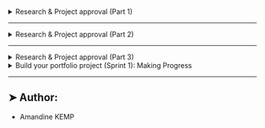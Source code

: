 <details>
<summary>Research & Project approval (Part 1)</summary>

----------

# <p align="center">Research & Project approval (Part 1)</p>

----------

## ➤ Concepts:

For this project, we expect you to look at this concept:

* [Maze project](https://intranet.hbtn.io/concepts/917)

----------

## ➤ What’s this “Research & project approval”?:

Before starting any coding, you will need to research and define your portfolio project over the course of 3 weeks. In the first week, the Project Proposal will be approved, followed by the second week where the MVP will be defined, and finally presented as a collection of tasks on a Trello board.

This first part is focused on creating a Project Proposal and requires that a google Document is submitted for Manual Review by a technical staff member. Please take time to brainstorm, research, and explore what currently exists during this first phase.

## ➤ Examples of the past:

Explore some student projects from previous cohorts!

Puppr ([GitHub](https://intranet.hbtn.io/rltoken/qoRjYnPx5nTo09NNEfznsw)) – by Laura Roudge (Cohort 8), Drew Maring (Cohort 8), and Marc Cavigli (Cohort 8)
OCR for Whiteboarding([GitHub](https://intranet.hbtn.io/rltoken/wyXKTlBUWsPk3X2qa7a1Eg)) – by John Cooke (Cohort 8)
Lyrical Learning ([GitHub](https://intranet.hbtn.io/rltoken/soYy9X4QhtNk7K6zpISTGQ)) – by David Kwan (Cohort 8)
Eggify ([GitHub](https://intranet.hbtn.io/rltoken/T6g1PvXszqoaIJYt3avosg)) – by Athena Deng (Cohort 7) & Samie Azad (Cohort 7)
IdeaDog ([GitHub](https://intranet.hbtn.io/rltoken/U3eLyf8oVba2EIsG2s1eLQ)) – by Brennan D Baraban (Cohort 7)
Job Odyssey ([GitHub](https://intranet.hbtn.io/rltoken/CwRsz5hfII5C4TYr2UStrQ)) – by Susan Su (Cohort 7) & Christopher Choe (Cohort 7)


## ➤ Some things to think about:

**Role**
Within the team you are on, we encourage you to take on the challenges that will be relevant for you to speak about in your (eventual) job search. For example, if your project is an ride-sharing clone, and you want to be a front end engineer, then it’s important to take on challenges with accessibility, interactive elements and user-interface. Likewise, if you are interested in backend engineering, it will be important to architect the API endpoints, data modeling and performance.

**Scope**
There is always a risk that your project is too ambitious, or not ambitious enough. Each has its disadvantage. For this project, consider that it is much better to end up with something a bit smaller in scope that has undergone a couple (or at least one) iteration of deployment, testing and bug fixes. Documentation is also a big bonus!

**Novelty**
Each person and team is unique. We encourage you to bring a sense of individuality to your project, so that you can use it as a tool to speak about other aspects of yourself or your team. As an example, if a team wants to create a buy/sell marketplace app and they are both passionate about bicycling, they may want to focus their marketplace on bicycles exclusively so specific attributes can be defined to track the items.

**Note:** A professional project theme is a requirement. We recommend avoiding themes focused on religion, political parties and views, sexuality, sexual orientation, or illegal substances. If there is a specific reason you are passionate about a topic and would like to pursue it, please meet with a staff member to discuss. As an example, creating a platform to have open political discourse with a moderation feature would be acceptable. A site to promote all the representatives and voting history of a single political party would not be acceptable.


## ➤ No idea? we have some for you…:

If you don’t know what to build, we have some ideas for you:

* Create a web service that uses API (like a GitHub stats of an account, etc.)
* Import a rich data set, sanitize it, and create a website to visualize the data with interactive zoom and sliders
* Create a music recommender based on a set of ‘liked’ songs
* Write a game that can be played against another person or an AI
* Ship an Android app
* Create an IoT system
* Write an image compression algorithm
* Write a compiler
* Write your own Docker-like container service
* Create a “One click” to deploy a cluster of blockchain mining workers with a web page to report on its statistics
* Create a “One click” to deploy a cluster of servers hosting docker, with a web page where you can start containers on-demand

## ➤ Default Project:

If you do not have an idea, and do not submit a proposal or do not gain approval for your proposed projects, you’ll be expected to complete the 2D Game: The Maze - concept page available on top of this project.

## ➤ More Info:

**Manual QA Review**
Review and approval for your portfolio project must be done by a staff member.

----------

<details>
<summary>Tasks:</summary>

### 0. Share your project proposal!

Share a link here to a Google Document where each of the following tasks are addressed.

Add URLs here:
 
### 1. Project name and tag line

Rename the document to be the Project’s name.

At the top of the document restate the project name as a header. Add a tagline below which is exactly one sentence (or phrase) that best summarizes your project.

 
### 2. Team Members

In a section named “Team”, answer:

* What are the names of the team members?
* What role will each person play in completing the project?
* Why have those roles been decided?
 
### 3. Technologies

In a section named “Technologies”:

* List the libraries, languages, platforms, frameworks, hardware, books, resources that will be necessary to complete your project.
* For 2 of these technology choices, describe another option and what were the trade-offs between the chosen technology and the alternate. Explain what led to the final decision to use a particular technology.
 
### 4. Challenge statement

In a section named “Challenge”:

* Describe the problem the Portfolio Project is intended to solve.
* Explain what the Portfolio Project will not solve
* Explain who the Portfolio Project will help and/or who the users will be
* Is this project relevant or dependent on a specific locale?
 
### 5. Risks

In a section named “Risks”:

* Describe the technical risks, the potential impact, and what safeguards or alternatives you have in mind
* Describe non-technical risks, the potential impact, and what strategies are in place to prevent these negative outcomes
 
### 6. Infrastructure

In a section called “Infrastructure”:

* Describe your process for branching and merging in your team’s repository (e.g. [GitHub flow](https://intranet.hbtn.io/rltoken/IxYf58zL5PDBzquh_TKVGw), [Picking the right branch-merge strategy](https://intranet.hbtn.io/rltoken/YwLH1N8jsnjRpttu1JfmgA))
* Describe your strategy for deployment
* Describe how you will populate your app with data
* Describe what tools, automation or process you will use for testing
 
### 7. Existing Solutions

In a section called “Existing Solutions”:

* List any similar products or solutions that currently exist.
* For each item in the list, explain similarities and differences

If you intend to reimplement a proven solution, then describe the various proven solutions and why you chose to reimplement based on a particular specification.

As an example, lets say you will develop an image compression algorithm, and decide to go with Transform coding. Utilize this section to describe the different classes of image compression, and the various types of compression algorithms and the unique aspects of Transform coding.


</details>


</details>

----------


<details>
<summary>Research & Project approval (Part 2)</summary>

----------

# <p align="center">Research & Project approval (Part 2)</p>

----------

<p align="center">
    <img [Research & Project approval (Part 2)] src="https://github.com/amandinekemp/Les_Potes_En_Ciel/blob/feature/homepage-frontend/images/research_and%20_project%20approval(part%202).png">
</p>

----------

## ➤ What’s the Minimum Viable Product (MVP)?

“A minimum viable product has just enough core features to effectively deploy the product, and no more.” – Wikipedia

Now that the team and the challenge are well defined, it is time to create a specification for the first version of your software. This is important because it is an opportunity to get the scope of the project right. If a project is too small in scope, it does not serve as an opportunity to expand your technical understanding, or present as impressive. When a project is too large in scope, the project will likely be incomplete by the end of the 2 weeks.

## ➤ Some things to think about:

**User Experience**
Remember that one of the most important users to consider will be the recruiter and hiring manager that will be evaluating your work. It may be helpful to think through a user experience that can be accessed without creating an account or giving personal details.

**Scope**
For this project, consider that it is better to end up with something a bit smaller in scope that has undergone a couple (or at least one) iteration of deployment, testing and bug fixes. Documentation is also a big bonus!

**Shortcuts**
It is fine to find ways to speed up development by taking shortcuts, but it’s important to state these openly, and have a plan in place to amend these if there is time. An example might be to first read and write from files without using a database (as you did with Airbnb at first), or hard-coding some values. This might be a good strategy if the real challenge of your software lies elsewhere, and you want to first create an end-to-end proof of concept to demonstrate feasibility.

## ➤ Default Project:

If you do not have an idea, and do not submit a proposal or do not gain approval for your proposed projects, you’ll be expected to complete the 2D Game: The Maze - concept page available on top of this project.

## ➤ More Info:

**Manual QA Review**
Manual QA Reviews will be done by a staff member.

----------

<details>
<summary>Tasks:</summary>

### 0. Share your MVP specification!

Share a link here to a NEW Google Document where each of the following tasks are addressed.

Add URLs here: 

### 1. Rename the document

Rename the document to be the Project’s name and append “ MVP specification”

### 2. Architecture

In a section named “Architecture”:

* Include an illustration or diagram of the Portfolio Project’s MVP. This should include an end-to-end map for the data flowing through your system. Each part of the diagram should be clearly labeled.
Here are some resources to learn more:

* [Web Architecture 101](https://intranet.hbtn.io/rltoken/QcKoID9D7jXe2LjvLAloSg)
* [List of tools to create architecture diagrams](https://intranet.hbtn.io/rltoken/2qkHkipyGIYOkBfgv1kWzg)
* [Web Application Architecture](https://intranet.hbtn.io/rltoken/iNFVEcCfJ_3t0CuFTuiOWg)
 
### 3. APIs

In a section called “APIs and Methods”:

* List and describe the API routes that you will be creating for your web client to communicate with your web server

```
Example:
/api/rewards
GET: Returns a randomized array of ten rewards based on rarity for a user to win based on a roll POST: Takes a user id and reward id and adds that to the user rewards table
/api/user
GET: Returns the user's information based on session id
/api/job_search
POST: Returns job's matching the parameters through GitHub Jobs API
```

* List and describe any API endpoints or function/methods that you will be creating to allow any other clients to use:

```
Example: 
class arrow.arrow.Arrow(year, month, day, hour=0, minute=0, second=0, microsecond=0, tzinfo=None)
An Arrow object.
Implements the datetime interface, behaving as an aware datetime while implementing additional functionality.

Parameters
year – the calendar year.
month – the calendar month.
day – the calendar day.
hour – (optional) the hour. Defaults to 0.
minute – (optional) the minute, Defaults to 0.
second – (optional) the second, Defaults to 0.
microsecond – (optional) the microsecond. Defaults 0.
tzinfo – (optional) A timezone expression. Defaults to UTC.
(source https://arrow.readthedocs.io/en/latest/#api-guide)
```

* List and describe any 3rd party APIs that you will be using

```
e.g. https://developer.twitter.com/en/docs/tweets/post-and-engage/overview
POST statuses/update
POST statuses/destroy/:id
GET statuses/show/:id
GET statuses/oembed
GET statuses/lookup
If there are no APIs used or provided, skip this section.
```

### 4. Data Modelling

In a section named “Data Model”:

Create a data model diagram to clarify how data will be stored
Tools: SqlDBM

Example: 

<p align="center">
    <img [### 4. Data Modelling_image] src="https://github.com/amandinekemp/Les_Potes_En_Ciel/blob/feature/homepage-frontend/images/P2-T4.data_modelling.gif">
</p>

### 5. User Stories

First, research what [user stories](https://intranet.hbtn.io/rltoken/fAuAYAad8ElX8fU9VTt83g) are, and how to write them. Also note  [some pitfalls](https://intranet.hbtn.io/rltoken/GSC1ArZsSUI51fdMaTbDvw) of creating user stories that are too general.

In the “User Stories” section:

* Define 3-5 detailed user stories that will be satisfied when your MVP is complete.
 
### 6. Mockups

If there is any visual interface to your Portfolio Project, this section is required. If your project lives on the commandline, or in script, then do not include this section. Use a prototyping tool, like Balsamiq, to draft your user-facing visual interfaces.

In a section called “Mockups”:

<p align="center">
    <img [### 6. Mockups-image] src="https://github.com/amandinekemp/Les_Potes_En_Ciel/blob/feature/homepage-frontend/images/P2%20T6-mockups.png">
</p>

Include a mockup of each view that will need to be created for your MVP

</details>


</details>

----------

<details>
<summary>Research & Project approval (Part 3)</summary>

----------

# <p align="center">Research & Project approval (Part 3)</p>

----------

<p align="center">
    <img [Research & Project approval (Part 3)] src="https://github.com/amandinekemp/Les_Potes_En_Ciel/blob/feature/homepage-frontend/images/p3.png">
</p>

----------

## ➤ Concepts
For this project, we expect you to look at this concept:

* [Maze project](https://intranet.hbtn.io/concepts/917)

## ➤ What’s a Portfolio Project?

The Portfolio Project will be a project you will showcase on your resumé, online, and during interviews. A completed Portfolio Project will consist of:

* A landing page describing your project
* A comprehensive README.md
* A demo of the project
* A presentation
* A blog post

## ➤ Why build a Portfolio project?

The Portfolio Project serves several different purposes:

1. Highlights a Student’s unique interests and background when networking, or interviewing with potential employers.
2. Provides a realistic workplace scenario where engineers create a solution to fit loosely defined requirements, break this down into concrete tasks and implement on a deadline.
3. Allows for self-directed learning to explore a new technical topic, deepen understanding of a curriculum-covered topic, or use technology to bring an idea to life.

## ➤ Timeline and checkpoints

Projects can be developed alone, or in teams of up to 3 students. The technologies and project concept are defined by the student teams.

Research & project approval (Part 1-3)

* Week 1: Project proposal (staff review, approval required)
* Week 2: MVP (Minimum Viable Product) proposal (staff review, approval required)
* **Week 3: [Trello](https://intranet.hbtn.io/rltoken/YBW0nPA4KlKweXMmM8uzQQ) board (staff review, approval required)**

Build Portfolio Project

* Week 4: Development
* Week 5: MVP completed (staff review, approval required)
* Week 6: Landing page deployed, final presentation delivered (staff review, approval required)

* Week 7: Blog post reflection (peer review)

## ➤ What’s the Trello board?

Trello is a free project management software that uses a kanban board to visually track the implementation of a feature set from “to-do” to “done”. Trello makes it easy to assign tasks, collaborate and collect notes in a central location.

There are other project management tools, such as Asana, Airtable, and Jira. Trello has been selected for ease of use and ability to visualize progress.

## ➤ Some things to think about

**Scope of tasks**
Creating well-scoped tasks is a skill that requires practice. Also explore creating subtasks within a task.

**Dependencies**
Some tasks will rely on other ones to first be completed. Other tasks can be done in parallel but may require integration with other components along the way. Define your tasks with dependencies in mind.

**Priority**
Similar to thinking about dependencies, it will also be important to complete the highest-risk part of your software first to ensure that the central workflows of your software can be completed. It may make sense to prioritize tasks that the team is least knowledgeable about, or require the greatest resources.

## ➤ Default Project

If you do not have an idea, and do not submit a proposal or do not gain approval for your proposed projects, you’ll be expected to complete the 2D Game: The Maze - concept page available on top of this project.

## ➤ More Info

Manual QA Review

It is your responsibility to request a review for your Trello board from a peer before the project’s deadline. If no peers have been reviewed, you should request a review from a staff member.

----------

<details>
<summary>Tasks:</summary>

### 0. Share your Trello board!

Share a link here to a public Trello board where each of the following tasks are addressed.

Add URLs here:
 
### 1. Column Headers

Set up your Trello board with the following columns:

* Proposed
* Approved
* In Progress
* Dev Complete
* Tested
* Deployed

### 2. Create Cards

In the “proposed” column, create cards to fully represent the engineering tasks necessary to implement to satisfy the User Stories defined for your MVP. For each card, attach detailed descriptions, mockups, diagrams or technical specifications relevant to the engineering task.
 
### 3. Assign cards

For each card, assign ownership to a team member. This should make sense given the roles specified in the project proposal.

### 4. Invite collaborators

Invite the technical staff to be a collaborator on the Trello board so that each proposed task can be commented upon and moved into the approved column. 

### 5. Set Due Dates

For each task, based on priority and dependencies, assign a due date within the 2 week development window.

### 6. Add a few mandatory tasks

Include the following tasks to the “Approved” column:

* Create presentation
* Create project landing page
* Write comprehensive README.md
* Make demo of the project
* Write blog post


</details>

</details>

<details>
<summary>Build your portfolio project (Sprint 1): Making Progress</summary>

----------

# <p align="center">Build your portfolio project (Sprint 1): Making Progress</p>

----------

<p align="center">
    <img [Build your portfolio project (Sprint 1): Making Progress] src="https://s3.eu-west-3.amazonaws.com/hbtn.intranet/uploads/medias/2019/10/a9988dee7cde9c364f7b.gif?X-Amz-Algorithm=AWS4-HMAC-SHA256&X-Amz-Credential=AKIA4MYA5JM5DUTZGMZG%2F20240612%2Feu-west-3%2Fs3%2Faws4_request&X-Amz-Date=20240612T095525Z&X-Amz-Expires=86400&X-Amz-SignedHeaders=host&X-Amz-Signature=0b59cf6be1a46eaca14ace7f0cf38f91fe8cb2e6f853644bffa6f18f2f3c5970">
</p>

----------

## ➤ Concepts

For this project, we expect you to look at these concepts:

* [Portfolio Project Overview](https://intranet.hbtn.io/concepts/916)
* [Maze project](https://intranet.hbtn.io/concepts/917)
* [3 Ways to Make a Portfolio Project Great](https://intranet.hbtn.io/concepts/918)

## ➤ And now, we build!

This week is all about execution! You have a detailed plan and you’ve thought through many aspects of your project. Now, get to work and try to hit the goals you’ve set for yourself or your team. The deliverable for the upcoming week will be a status report to share the challenges and progress you’ve encountered this week.

## ➤ PLD: Portfolio Project Checkin

During the PLD this week, these are the objectives:

* Each team meets with 3 other teams, one at a time for 40 minutes.
* During the team-team meeting, each team presents for 20 minutes, then observes for 20 minutes.
* When a team is presenting, they share their proposal, problem statement, and walk through code any they’ve implemented and technical choices they have made.
* When a team is observing, they ask questions, share observations, and code review.

## ➤ Some things to think about

**Front-load the biggest challenges first**
This is the best time to tackle the areas you defined as the riskiest parts, and prioritizing them so that you can be confident that the project is feasible end-to-end. By taking this on first, it also allows for time to update your plan and rework your solution if necessary.

**Organize the collaboration**
If you’re working as a team, clarify the integration points, schedule and expectations. Frequent checkins, and co-locating to work in-person can be very effective.

**Implement specified branch strategy; merge often**
Merging code frequently is a great way to avoid a broken application the night before the presentation.

## ➤ Maze Project

If you are doing our Maze project, you can find all instructions in the Maze concept page

## ➤ More Info

**Manual QA Review**

Manual QA Reviews will be completed by staff members.

Have fun!

----------

<details>
<summary>Tasks:</summary>

### 0. Share your project progress!

Share a link here to a new Google Document where your team provides a written status update.

Add URLs here:

### 2. Challenges

In a section named “Challenges”, answer:

* What challenges have you discovered about your project that were not obvious when you did your research?
* How have you had to change your plan to adapt to these unearthed challenges?
* Describe any unexpected non-technical challenges?

### 3. Collaboration/Communication

In a section named “Collaboration”, answer:

If you are working in a team:

* Discuss the challenges and/or success your team has had with collaborating

If you are not working in a team:

* Discuss any help you’ve received or provide from/to peers, staff, mentors, etc.
* Note: if this is empty, please consider finding more opportunities to collaborate with people more.

### 4. Project Updates

In a section named “Project Updates”:

* Outline any changes you are making to your portfolio project’s deliverables. Provide reasoning for each.

### 1. Progress
#advanced

In a section named “Progress”, answer:

* On a scale of 1 to 10, how would you rate the progress you’ve made this week?
* How are you measuring your progress?
* Discuss why you have given your team (or yourself) this rating.
* Provide an assessment of whether your project will be completed on time as specified in your Project Proposal and MVP definition.

</details>

</details>

----------
## ➤ Author:

- Amandine KEMP

